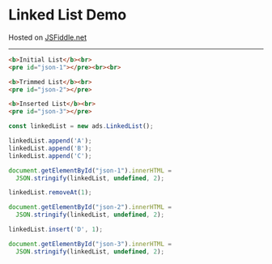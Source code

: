 # Linked List Demo

Hosted on [JSFiddle.net](https://jsfiddle.net/cjsheets/9Lvae3ay/)

---------------------

```html
<b>Initial List</b><br>
<pre id="json-1"></pre><br><br>

<b>Trimmed List</b><br>
<pre id="json-2"></pre>

<b>Inserted List</b><br>
<pre id="json-3"></pre>
```



```typescript
const linkedList = new ads.LinkedList();

linkedList.append('A');
linkedList.append('B');
linkedList.append('C');

document.getElementById("json-1").innerHTML =
  JSON.stringify(linkedList, undefined, 2);

linkedList.removeAt(1);

document.getElementById("json-2").innerHTML =
  JSON.stringify(linkedList, undefined, 2);

linkedList.insert('D', 1);

document.getElementById("json-3").innerHTML =
  JSON.stringify(linkedList, undefined, 2);
```